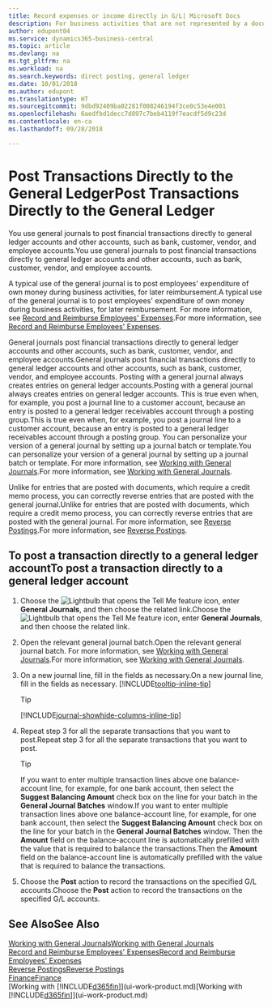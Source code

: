 ```yaml
---
title: Record expenses or income directly in G/L| Microsoft Docs
description: For business activities that are not represented by a document in, such as smaller expenses or cash receipts, you can create the related transactions by posting journal lines in the General Journal window.
author: edupont04
ms.service: dynamics365-business-central
ms.topic: article
ms.devlang: na
ms.tgt_pltfrm: na
ms.workload: na
ms.search.keywords: direct posting, general ledger
ms.date: 10/01/2018
ms.author: edupont
ms.translationtype: HT
ms.sourcegitcommit: 9dbd92409ba02281f008246194f3ce0c53e4e001
ms.openlocfilehash: 6aedfbd1decc7d897c7beb4119f7eacdf5d9c23d
ms.contentlocale: en-ca
ms.lasthandoff: 09/28/2018

---
```

# <a name="post-transactions-directly-to-the-general-ledger"></a><span data-ttu-id="0426f-103">Post Transactions Directly to the General Ledger</span><span class="sxs-lookup"><span data-stu-id="0426f-103">Post Transactions Directly to the General Ledger</span></span>

<span data-ttu-id="0426f-104">You use general journals to post financial transactions directly to general ledger accounts and other accounts, such as bank, customer, vendor, and employee accounts.</span><span class="sxs-lookup"><span data-stu-id="0426f-104">You use general journals to post financial transactions directly to general ledger accounts and other accounts, such as bank, customer, vendor, and employee accounts.</span></span>  

<span data-ttu-id="0426f-105">A typical use of the general journal is to post employees' expenditure of own money during business activities, for later reimbursement.</span><span class="sxs-lookup"><span data-stu-id="0426f-105">A typical use of the general journal is to post employees' expenditure of own money during business activities, for later reimbursement.</span></span> <span data-ttu-id="0426f-106">For more information, see [Record and Reimburse Employees' Expenses](finance-how-record-reimburse-employee-expenses.md).</span><span class="sxs-lookup"><span data-stu-id="0426f-106">For more information, see [Record and Reimburse Employees' Expenses](finance-how-record-reimburse-employee-expenses.md).</span></span>

<span data-ttu-id="0426f-107">General journals post financial transactions directly to general ledger accounts and other accounts, such as bank, customer, vendor, and employee accounts.</span><span class="sxs-lookup"><span data-stu-id="0426f-107">General journals post financial transactions directly to general ledger accounts and other accounts, such as bank, customer, vendor, and employee accounts.</span></span> <span data-ttu-id="0426f-108">Posting with a general journal always creates entries on general ledger accounts.</span><span class="sxs-lookup"><span data-stu-id="0426f-108">Posting with a general journal always creates entries on general ledger accounts.</span></span> <span data-ttu-id="0426f-109">This is true even when, for example, you post a journal line to a customer account, because an entry is posted to a general ledger receivables account through a posting group.</span><span class="sxs-lookup"><span data-stu-id="0426f-109">This is true even when, for example, you post a journal line to a customer account, because an entry is posted to a general ledger receivables account through a posting group.</span></span> <span data-ttu-id="0426f-110">You can personalize your version of a general journal by setting up a journal batch or template.</span><span class="sxs-lookup"><span data-stu-id="0426f-110">You can personalize your version of a general journal by setting up a journal batch or template.</span></span> <span data-ttu-id="0426f-111">For more information, see [Working with General Journals](ui-work-general-journals.md).</span><span class="sxs-lookup"><span data-stu-id="0426f-111">For more information, see [Working with General Journals](ui-work-general-journals.md).</span></span>

<span data-ttu-id="0426f-112">Unlike for entries that are posted with documents, which require a credit memo process, you can correctly reverse entries that are posted with the general journal.</span><span class="sxs-lookup"><span data-stu-id="0426f-112">Unlike for entries that are posted with documents, which require a credit memo process, you can correctly reverse entries that are posted with the general journal.</span></span> <span data-ttu-id="0426f-113">For more information, see [Reverse Postings](finance-how-reverse-journal-posting.md).</span><span class="sxs-lookup"><span data-stu-id="0426f-113">For more information, see [Reverse Postings](finance-how-reverse-journal-posting.md).</span></span>

## <a name="to-post-a-transaction-directly-to-a-general-ledger-account"></a><span data-ttu-id="0426f-114">To post a transaction directly to a general ledger account</span><span class="sxs-lookup"><span data-stu-id="0426f-114">To post a transaction directly to a general ledger account</span></span>

1. <span data-ttu-id="0426f-115">Choose the ![Lightbulb that opens the Tell Me feature](media/ui-search/search_small.png "Tell me what you want to do") icon, enter **General Journals**, and then choose the related link.</span><span class="sxs-lookup"><span data-stu-id="0426f-115">Choose the ![Lightbulb that opens the Tell Me feature](media/ui-search/search_small.png "Tell me what you want to do") icon, enter **General Journals**, and then choose the related link.</span></span>
2. <span data-ttu-id="0426f-116">Open the relevant general journal batch.</span><span class="sxs-lookup"><span data-stu-id="0426f-116">Open the relevant general journal batch.</span></span> <span data-ttu-id="0426f-117">For more information, see [Working with General Journals](ui-work-general-journals.md).</span><span class="sxs-lookup"><span data-stu-id="0426f-117">For more information, see [Working with General Journals](ui-work-general-journals.md).</span></span>
3. <span data-ttu-id="0426f-118">On a new journal line, fill in the fields as necessary.</span><span class="sxs-lookup"><span data-stu-id="0426f-118">On a new journal line, fill in the fields as necessary.</span></span> [!INCLUDE[tooltip-inline-tip](includes/tooltip-inline-tip_md.md)]    

    > [!TIP]
    > [!INCLUDE[journal-showhide-columns-inline-tip](includes/journal-showhide-columns-inline-tip.md)]
4. <span data-ttu-id="0426f-119">Repeat step 3 for all the separate transactions that you want to post.</span><span class="sxs-lookup"><span data-stu-id="0426f-119">Repeat step 3 for all the separate transactions that you want to post.</span></span>

    > [!TIP]  
    > <span data-ttu-id="0426f-120">If you want to enter multiple transaction lines above one balance-account line, for example, for one bank account, then select the **Suggest Balancing Amount** check box on the line for your batch in the **General Journal Batches** window.</span><span class="sxs-lookup"><span data-stu-id="0426f-120">If you want to enter multiple transaction lines above one balance-account line, for example, for one bank account, then select the **Suggest Balancing Amount** check box on the line for your batch in the **General Journal Batches** window.</span></span> <span data-ttu-id="0426f-121">Then the **Amount** field on the balance-account line is automatically prefilled with the value that is required to balance the transactions.</span><span class="sxs-lookup"><span data-stu-id="0426f-121">Then the **Amount** field on the balance-account line is automatically prefilled with the value that is required to balance the transactions.</span></span>
5. <span data-ttu-id="0426f-122">Choose the **Post** action to record the transactions on the specified G/L accounts.</span><span class="sxs-lookup"><span data-stu-id="0426f-122">Choose the **Post** action to record the transactions on the specified G/L accounts.</span></span>

## <a name="see-also"></a><span data-ttu-id="0426f-123">See Also</span><span class="sxs-lookup"><span data-stu-id="0426f-123">See Also</span></span>

[<span data-ttu-id="0426f-124">Working with General Journals</span><span class="sxs-lookup"><span data-stu-id="0426f-124">Working with General Journals</span></span>](ui-work-general-journals.md)  
[<span data-ttu-id="0426f-125">Record and Reimburse Employees' Expenses</span><span class="sxs-lookup"><span data-stu-id="0426f-125">Record and Reimburse Employees' Expenses</span></span>](finance-how-record-reimburse-employee-expenses.md)  
[<span data-ttu-id="0426f-126">Reverse Postings</span><span class="sxs-lookup"><span data-stu-id="0426f-126">Reverse Postings</span></span>](finance-how-reverse-journal-posting.md)  
[<span data-ttu-id="0426f-127">Finance</span><span class="sxs-lookup"><span data-stu-id="0426f-127">Finance</span></span>](finance.md)  
<span data-ttu-id="0426f-128">[Working with [!INCLUDE[d365fin](includes/d365fin_md.md)]](ui-work-product.md)</span><span class="sxs-lookup"><span data-stu-id="0426f-128">[Working with [!INCLUDE[d365fin](includes/d365fin_md.md)]](ui-work-product.md)</span></span>  

